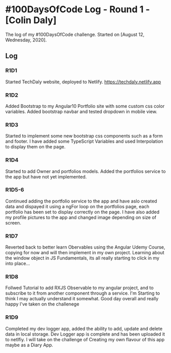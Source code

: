 # #100DaysOfCode Log - Round 1 - [Colin Daly]

The log of my #100DaysOfCode challenge. Started on [August 12, Wednesday, 2020].

## Log

### R1D1 
Started TechDaly website, deployed to Netlify.  https://techdaly.netlify.app

### R1D2
Added Bootstrap to my Angular10 Portfolio site with some custom css color variables. Added bootstrap navbar and tested dropdown in mobile view.

### R1D3
Started to implement some new bootstrap css components such as a form and footer. I have added some TypeScript Variables and used Interpolation to display them on the page.

### R1D4
Started to add Owner and portfolios models. Added the portfolios service to the app but have not yet implemented.

### R1D5-6
Continued adding the portfolio service to the app and have aslo created data and dispayed it using a ngFor loop on the portfolios page, each portfolio has been set to display correctly on the page. I have also added my profile pictures to the app and changed image depending on size of screen. 

### R1D7
Reverted back to better learn Obervables using the Angular Udemy Course, copying for now and will then implement in my own project. Learning about the window object in JS Fundamentals, its all really starting to click in my into place...

### R1D8
Follwed Tutorial to add RXJS Observable to my angular project, and to subscribe to it from another component through a service.
I'm Starting to think I may actually understand it somewhat. Good day overall and really happy I've taken on the challenege

### R1D9
Completed my dev logger app, added the ability to add, update and delete data in local storage. Dev Logger app is complete and has been uploaded it to netlfiy.
I will take on the challenge of Creating my own flavour of this app maybe as a Diary App. 